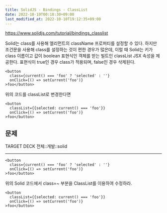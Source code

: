 ```yaml
---
title: SolidJS - Bindings - ClassList
date: 2022-10-10T00:18:30+09:00
last_modified_at: 2022-10-10T19:12:35+09:00
---
```


https://www.solidjs.com/tutorial/bindings_classlist

Solid는 class를 사용해 엘리먼트의 className 프로퍼티를 설정할 수 있다. 하지만 조건문을 사용해 class를 설정하는 것이 편한 경우가 많은데, 이럴 때 Solid는 키가 class 이름이고 값이 boolean 표현식인 객체를 받는 빌트인 classList JSX 속성을 제공한다. 표현식이 true인 경우 class가 적용되며, false인 경우 삭제된다.

```tsx
<button
  class={current() === 'foo' ? 'selected' : ''}
  onClick={() => setCurrent('foo')}
>foo</button>
```

위의 코드를 classList로 변경한다면

```tsx
<button
  classList={{selected: current() === 'foo'}}
  onClick={() => setCurrent('foo')}
>foo</button>
```

## 문제

TARGET DECK
전체::개발::solid

---

<!--ankiQ-->

```tsx
<button
  class={current() === 'foo' ? 'selected' : ''}
  onClick={() => setCurrent('foo')}
>foo</button>
```

위의 Solid 코드에서 class=~ 부분을 ClassList를 이용하여 수정하라.

<!--ankiA-->

```tsx
<button
  classList={{selected: current() === 'foo'}}
  onClick={() => setCurrent('foo')}
>foo</button>
```

<!--ankiE-->
<!--ID: 1664961429246-->
